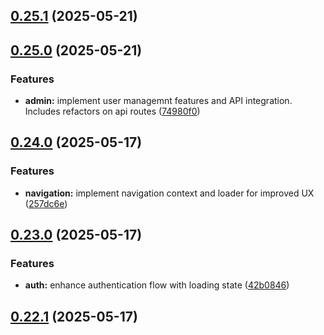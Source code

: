 ## [0.25.1](https://github.com/gdamalis/toulmin-lab/compare/v0.25.0...v0.25.1) (2025-05-21)

## [0.25.0](https://github.com/gdamalis/toulmin-lab/compare/v0.24.0...v0.25.0) (2025-05-21)


### Features

* **admin:** implement user managemnt features and API integration. Includes refactors on api routes ([74980f0](https://github.com/gdamalis/toulmin-lab/commit/74980f018449599250e51e8f938707f88aac7a1e))

## [0.24.0](https://github.com/gdamalis/toulmin-lab/compare/v0.23.0...v0.24.0) (2025-05-17)


### Features

* **navigation:** implement navigation context and loader for improved UX ([257dc6e](https://github.com/gdamalis/toulmin-lab/commit/257dc6e5735f487cecd5cc60e64109a039e1db7f))

## [0.23.0](https://github.com/gdamalis/toulmin-lab/compare/v0.22.1...v0.23.0) (2025-05-17)


### Features

* **auth:** enhance authentication flow with loading state ([42b0846](https://github.com/gdamalis/toulmin-lab/commit/42b0846fe05f05b51dffa4b301199815a971c455))

## [0.22.1](https://github.com/gdamalis/toulmin-lab/compare/v0.22.0...v0.22.1) (2025-05-17)

